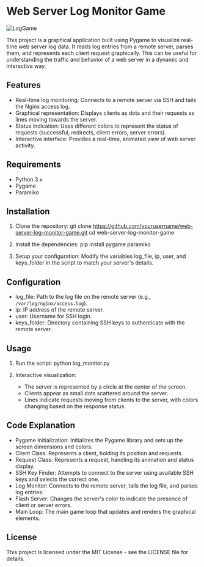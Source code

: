 # Web Server Log Monitor Game
![LogGame](images/Xh7KgljWfS.png)

This project is a graphical application built using Pygame to visualize real-time web server log data. It reads log entries from a remote server, parses them, and represents each client request graphically. This can be useful for understanding the traffic and behavior of a web server in a dynamic and interactive way.

## Features

- Real-time log monitoring: Connects to a remote server via SSH and tails the Nginx access log.
- Graphical representation: Displays clients as dots and their requests as lines moving towards the server.
- Status indication: Uses different colors to represent the status of requests (successful, redirects, client errors, server errors).
- Interactive interface: Provides a real-time, animated view of web server activity.

## Requirements

- Python 3.x
- Pygame
- Paramiko

## Installation

1. Clone the repository:
   git clone https://github.com/yourusername/web-server-log-monitor-game.git
   cd web-server-log-monitor-game

2. Install the dependencies:
   pip install pygame paramiko

3. Setup your configuration:
   Modify the variables log_file, ip, user, and keys_folder in the script to match your server's details.

## Configuration

- log_file: Path to the log file on the remote server (e.g., `/var/log/nginx/access.log`).
- ip: IP address of the remote server.
- user: Username for SSH login.
- keys_folder: Directory containing SSH keys to authenticate with the remote server.

## Usage

1. Run the script:
   python log_monitor.py

2. Interactive visualization:
   - The server is represented by a circle at the center of the screen.
   - Clients appear as small dots scattered around the server.
   - Lines indicate requests moving from clients to the server, with colors changing based on the response status.

## Code Explanation

- Pygame Initialization: Initializes the Pygame library and sets up the screen dimensions and colors.
- Client Class: Represents a client, holding its position and requests.
- Request Class: Represents a request, handling its animation and status display.
- SSH Key Finder: Attempts to connect to the server using available SSH keys and selects the correct one.
- Log Monitor: Connects to the remote server, tails the log file, and parses log entries.
- Flash Server: Changes the server's color to indicate the presence of client or server errors.
- Main Loop: The main game loop that updates and renders the graphical elements.

## License

This project is licensed under the MIT License - see the LICENSE file for details.

